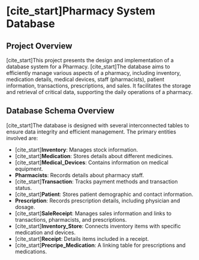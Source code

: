 # [cite_start]Pharmacy System Database 

## Project Overview

[cite_start]This project presents the design and implementation of a database system for a Pharmacy. [cite_start]The database aims to efficiently manage various aspects of a pharmacy, including inventory, medication details, medical devices, staff (pharmacists), patient information, transactions, prescriptions, and sales. It facilitates the storage and retrieval of critical data, supporting the daily operations of a pharmacy.

## Database Schema Overview

[cite_start]The database is designed with several interconnected tables to ensure data integrity and efficient management. The primary entities involved are:

* [cite_start]**Inventory**: Manages stock information.
* [cite_start]**Medication**: Stores details about different medicines.
* [cite_start]**Medical_Devices**: Contains information on medical equipment.
* **Pharmacists**: Records details about pharmacy staff.
* [cite_start]**Transaction**: Tracks payment methods and transaction status.
* [cite_start]**Patient**: Stores patient demographic and contact information.
* **Prescription**: Records prescription details, including physician and dosage.
* [cite_start]**SaleReceipt**: Manages sales information and links to transactions, pharmacists, and prescriptions.
* [cite_start]**Inventory_Store**: Connects inventory items with specific medication and devices.
* [cite_start]**Receipt**: Details items included in a receipt.
* [cite_start]**Precripe_Medication**: A linking table for prescriptions and medications.
